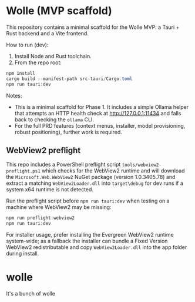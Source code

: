 # Wolle (MVP scaffold)

This repository contains a minimal scaffold for the Wolle MVP: a Tauri + Rust backend and a Vite frontend.

How to run (dev):

1. Install Node and Rust toolchain.
2. From the repo root:

```powershell
npm install
cargo build --manifest-path src-tauri/Cargo.toml
npm run tauri:dev
```

Notes:
- This is a minimal scaffold for Phase 1. It includes a simple Ollama helper that attempts an HTTP health check at http://127.0.0.1:11434 and falls back to checking the `ollama` CLI.
- For the full PRD features (context menus, installer, model provisioning, robust positioning), further work is required.

WebView2 preflight
-------------------
This repo includes a PowerShell preflight script `tools/webview2-preflight.ps1` which checks for the WebView2 runtime and will download the `Microsoft.Web.WebView2` NuGet package (version 1.0.3405.78) and extract a matching `WebView2Loader.dll` into `target\debug` for dev runs if a system x64 runtime is not detected.

Run the preflight script before `npm run tauri:dev` when testing on a machine where WebView2 may be missing:

```powershell
npm run preflight:webview2
npm run tauri:dev
```

For installer usage, prefer installing the Evergreen WebView2 runtime system-wide; as a fallback the installer can bundle a Fixed Version WebView2 redistributable and copy `WebView2Loader.dll` into the app folder during install.

# wolle
It's a bunch of wolle
